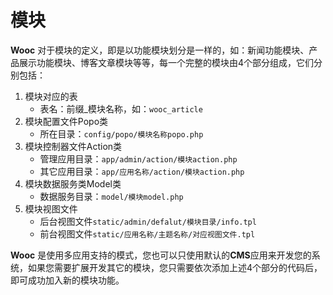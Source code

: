 # 模块

**Wooc** 对于模块的定义，即是以功能模块划分是一样的，如：新闻功能模块、产品展示功能模块、博客文章模块等等，每一个完整的模块由4个部分组成，它们分别包括：
1. 模块对应的表
    * 表名：前缀_模块名称，如：`wooc_article`
2. 模块配置文件Popo类
    * 所在目录：`config/popo/模块名称popo.php`
3. 模块控制器文件Action类
    * 管理应用目录：`app/admin/action/模块action.php`
    * 其它应用目录：`app/应用名称/action/模块action.php`
4. 模块数据服务类Model类
    * 数据服务目录：`model/模块model.php`
5. 模块视图文件
    * 后台视图文件`static/admin/defalut/模块目录/info.tpl`
    * 前台视图文件`static/应用名称/主题名称/对应视图文件.tpl`

**Wooc** 是使用多应用支持的模式，您也可以只使用默认的**CMS**应用来开发您的系统，如果您需要扩展开发其它的模块，您只需要依次添加上述4个部分的代码后，即可成功加入新的模块功能。
